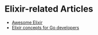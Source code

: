 # Elixir-related Articles

*  [Awesome Elixir](https://github.com/h4cc/awesome-elixir#networking)
*  [Elixir concepts for Go developers](https://texlution.com/post/elixir-concepts-for-golang-developers/)
